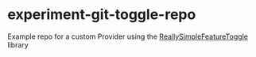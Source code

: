 # experiment-git-toggle-repo

Example repo for a custom Provider using the [ReallySimpleFeatureToggle](https://github.com/davidwhitney/ReallySimpleFeatureToggle) library
